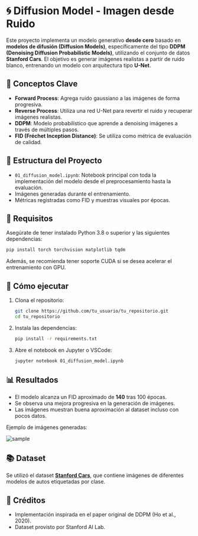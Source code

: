 # 🌀 Diffusion Model - Imagen desde Ruido

Este proyecto implementa un modelo generativo **desde cero** basado en **modelos de difusión (Diffusion Models)**, específicamente del tipo **DDPM (Denoising Diffusion Probabilistic Models)**, utilizando el conjunto de datos **Stanford Cars**. El objetivo es generar imágenes realistas a partir de ruido blanco, entrenando un modelo con arquitectura tipo **U-Net**.

## 🧠 Conceptos Clave

- **Forward Process**: Agrega ruido gaussiano a las imágenes de forma progresiva.
- **Reverse Process**: Utiliza una red U-Net para revertir el ruido y recuperar imágenes realistas.
- **DDPM**: Modelo probabilístico que aprende a denoising imágenes a través de múltiples pasos.
- **FID (Fréchet Inception Distance)**: Se utiliza como métrica de evaluación de calidad.

## 📁 Estructura del Proyecto

- `01_diffusion_model.ipynb`: Notebook principal con toda la implementación del modelo desde el preprocesamiento hasta la evaluación.
- Imágenes generadas durante el entrenamiento.
- Métricas registradas como FID y muestras visuales por épocas.

## 🚀 Requisitos

Asegúrate de tener instalado Python 3.8 o superior y las siguientes dependencias:

```bash
pip install torch torchvision matplotlib tqdm
```

Además, se recomienda tener soporte CUDA si se desea acelerar el entrenamiento con GPU.

## 🏁 Cómo ejecutar

1. Clona el repositorio:
   ```bash
   git clone https://github.com/tu_usuario/tu_repositorio.git
   cd tu_repositorio
   ```

2. Instala las dependencias:
   ```bash
   pip install -r requirements.txt
   ```

3. Abre el notebook en Jupyter o VSCode:
   ```bash
   jupyter notebook 01_diffusion_model.ipynb
   ```

## 📊 Resultados

- El modelo alcanza un FID aproximado de **140** tras 100 épocas.
- Se observa una mejora progresiva en la generación de imágenes.
- Las imágenes muestran buena aproximación al dataset incluso con pocos datos.

Ejemplo de imágenes generadas:

![sample](H:\Tarea\SIS421\Laboratorios\lab\SIS421-2025-ASCC\Final\Sample.png)

## 📚 Dataset

Se utilizó el dataset **[Stanford Cars](https://ai.stanford.edu/~jkrause/cars/car_dataset.html)**, que contiene imágenes de diferentes modelos de autos etiquetadas por clase.

## 🤝 Créditos

- Implementación inspirada en el paper original de DDPM (Ho et al., 2020).
- Dataset provisto por Stanford AI Lab.
